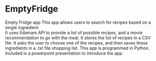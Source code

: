 # EmptyFridge
Empty Fridge app
This app allows users to search for recipes based on a single ingredient.  
It uses Edamam API to provide a list of possible recipes, and a movie recommendation to go with the meal.
It stores the list of recipes in a CSV file.
It asks the user to choose one of the recipes, and then saves those ingredients in a .txt file shopping list.
This app is programmed in Python.
Included is a powerpoint presentation to introduce the app.
